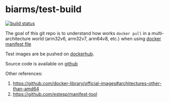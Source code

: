 # biarms/test-build

[![build status](https://api.travis-ci.org/biarms/test-build.svg?branch=master)](https://travis-ci.org/biarms/test-build)

The goal of this git repo is to understand how works `docker pull` in a multi-architecture world (arm32v6, arm32v7, arm64v8, etc.) when using [docker manifest file](https://docs.docker.com/registry/spec/manifest-v2-2/#manifest-list)

Test images are be pushed on [dockerhub](https://hub.docker.com/r/biarms/test-build/).

Source code is available on [github](https://github.com/biarms/test-build)

Other references: 
1. https://github.com/docker-library/official-images#architectures-other-than-amd64
2. https://github.com/estesp/manifest-tool
